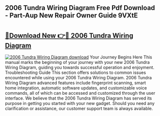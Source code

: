## 2006 Tundra Wiring Diagram Free Pdf Download - Part-Aup New Repair Owner Guide 9VXtE

# <h2><a href="http://dfhv52.blite.top/?on=2006+Tundra+Wiring+Diagram">🔗Download New 👉🔴 2006 Tundra Wiring Diagram</a></h2>

[![2006 Tundra Wiring Diagram download](https://i.imgur.com/lujVjoI.png)](http://dfhv52.blite.top/?on=2006+Tundra+Wiring+Diagram)
Your Journey Begins Here This manual marks the beginning of your journey with your new 2006 Tundra Wiring Diagram, guiding you towards successful operation and enjoyment. Troubleshooting Guide This section offers solutions to common issues encountered while using your 2006 Tundra Wiring Diagram. 2006 Tundra Wiring Diagram advanced features include fingerprint scanning, smart home integration, automatic software updates, and customizable voice commands, all of which can be accessed and customized through the user interface. We believe that the 2006 Tundra Wiring Diagram has served its purpose in getting you started with your new gadget. Should you need any clarification or assistance, our customer support team is always available.
